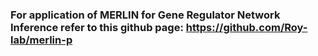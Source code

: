  ### For application of MERLIN for Gene Regulator Network Inference refer to this github page: https://github.com/Roy-lab/merlin-p



